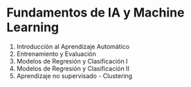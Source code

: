 # Fundamentos de IA y Machine Learning

1. Introducción al Aprendizaje Automático
2. Entrenamiento y Evaluación
3. Modelos de Regresión y Clasificación I
4. Modelos de Regresión y Clasificación II
5. Aprendizaje no supervisado - Clustering